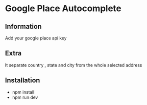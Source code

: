 # Google Place Autocomplete

## Information
Add your google place api key 

## Extra
It separate country , state and city from the whole selected address

## Installation
- npm install 
- npm run dev